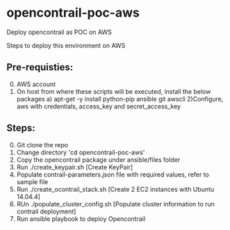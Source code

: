 # opencontrail-poc-aws
Deploy opencontrail as POC on AWS

Steps to deploy this environment on AWS

Pre-requisties:
--------------
0) AWS account
1) On host from where these scripts will be executed, install the below packages
	a) apt-get -y install python-pip ansible git awscli
2)Configure, aws with credentials, access_key and secret_access_key


Steps:
------
0) Git clone the repo
1) Change directory 'cd opencontrail-poc-aws'
2) Copy the opencontrail package under ansible/files folder
3) Run ./create_keypair.sh [Create KeyPair]
4) Populate contrail-parameters.json file with required values, refer to sample file
5) Run ./create_ocontrail_stack.sh [Create 2 EC2 instances with Ubuntu 14.04.4]
6) RUn ./populate_cluster_config.sh [Populate cluster information to run contrail deployment]
7) Run ansible playbook to deploy Opencontrail
